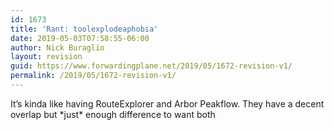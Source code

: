 ```yaml
---
id: 1673
title: 'Rant: toolexplodeaphobia'
date: 2019-05-03T07:58:55-06:00
author: Nick Buraglio
layout: revision
guid: https://www.forwardingplane.net/2019/05/1672-revision-v1/
permalink: /2019/05/1672-revision-v1/
---
```

It’s kinda like having RouteExplorer and Arbor Peakflow. They have a decent overlap but \*just\* enough difference to want both